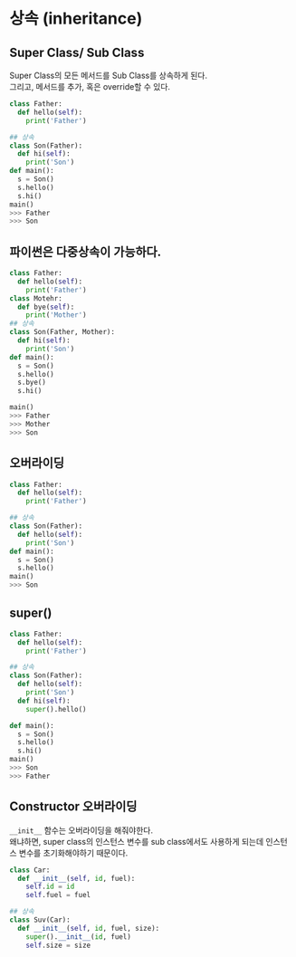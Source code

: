 # 상속 (inheritance)

## Super Class/ Sub Class

Super Class의 모든 메서드를 Sub Class를 상속하게 된다.  
그리고, 메서드를 추가, 혹은 override할 수 있다.

```py
class Father:
  def hello(self):
    print('Father')

## 상속
class Son(Father):
  def hi(self):
    print('Son')
def main():
  s = Son()
  s.hello()
  s.hi()
main()
>>> Father
>>> Son
```

## 파이썬은 다중상속이 가능하다.

```py
class Father:
  def hello(self):
    print('Father')
class Motehr: 
  def bye(self):
    print('Mother')
## 상속
class Son(Father, Mother):
  def hi(self):
    print('Son')
def main():
  s = Son()
  s.hello()
  s.bye()
  s.hi()

main()
>>> Father
>>> Mother
>>> Son
```

## 오버라이딩

```py
class Father:
  def hello(self):
    print('Father')

## 상속
class Son(Father):
  def hello(self):
    print('Son')
def main():
  s = Son()
  s.hello()
main()
>>> Son
```

## super()

```py
class Father:
  def hello(self):
    print('Father')

## 상속
class Son(Father):
  def hello(self):
    print('Son')
  def hi(self):
    super().hello()

def main():
  s = Son()
  s.hello()
  s.hi()
main()
>>> Son
>>> Father
```

## Constructor 오버라이딩

`__init__` 함수는 오버라이딩을 해줘야한다.  
왜냐하면, super class의 인스턴스 변수를 sub class에서도 사용하게 되는데 인스턴스 변수를 초기화해야하기 때문이다.

```py
class Car:
  def __init__(self, id, fuel):
    self.id = id
    self.fuel = fuel

## 상속
class Suv(Car):
  def __init__(self, id, fuel, size):
    super().__init__(id, fuel)
    self.size = size
```